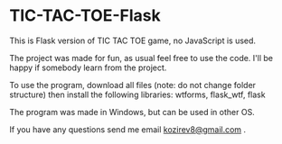 # TIC-TAC-TOE-Flask

This is Flask version of TIC TAC TOE game, no JavaScript is used.

The project was made for fun, as usual feel free to use the code. I'll be happy if somebody learn from the project.

To use the program, download all files (note: do not change folder structure) then install the following libraries:
wtforms, flask_wtf, flask

The program was made in Windows, but can be used in other OS.

If you have any questions send me email kozirev8@gmail.com .
